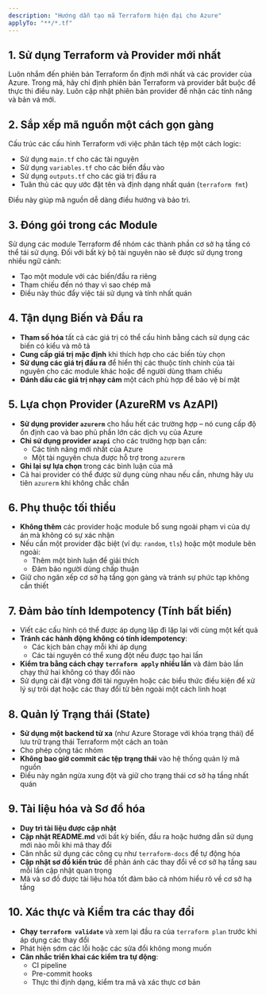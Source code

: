 ```yaml
---
description: "Hướng dẫn tạo mã Terraform hiện đại cho Azure"
applyTo: "**/*.tf"
---
```


## 1. Sử dụng Terraform và Provider mới nhất

Luôn nhắm đến phiên bản Terraform ổn định mới nhất và các provider của Azure. Trong mã, hãy chỉ định phiên bản Terraform và provider bắt buộc để thực thi điều này. Luôn cập nhật phiên bản provider để nhận các tính năng và bản vá mới.

## 2. Sắp xếp mã nguồn một cách gọn gàng

Cấu trúc các cấu hình Terraform với việc phân tách tệp một cách logic:

- Sử dụng `main.tf` cho các tài nguyên
- Sử dụng `variables.tf` cho các biến đầu vào
- Sử dụng `outputs.tf` cho các giá trị đầu ra
- Tuân thủ các quy ước đặt tên và định dạng nhất quán (`terraform fmt`)

Điều này giúp mã nguồn dễ dàng điều hướng và bảo trì.

## 3. Đóng gói trong các Module

Sử dụng các module Terraform để nhóm các thành phần cơ sở hạ tầng có thể tái sử dụng. Đối với bất kỳ bộ tài nguyên nào sẽ được sử dụng trong nhiều ngữ cảnh:

- Tạo một module với các biến/đầu ra riêng
- Tham chiếu đến nó thay vì sao chép mã
- Điều này thúc đẩy việc tái sử dụng và tính nhất quán

## 4. Tận dụng Biến và Đầu ra

- **Tham số hóa** tất cả các giá trị có thể cấu hình bằng cách sử dụng các biến có kiểu và mô tả
- **Cung cấp giá trị mặc định** khi thích hợp cho các biến tùy chọn
- **Sử dụng các giá trị đầu ra** để hiển thị các thuộc tính chính của tài nguyên cho các module khác hoặc để người dùng tham chiếu
- **Đánh dấu các giá trị nhạy cảm** một cách phù hợp để bảo vệ bí mật

## 5. Lựa chọn Provider (AzureRM vs AzAPI)

- **Sử dụng provider `azurerm`** cho hầu hết các trường hợp – nó cung cấp độ ổn định cao và bao phủ phần lớn các dịch vụ của Azure
- **Chỉ sử dụng provider `azapi`** cho các trường hợp bạn cần:
  - Các tính năng mới nhất của Azure
  - Một tài nguyên chưa được hỗ trợ trong `azurerm`
- **Ghi lại sự lựa chọn** trong các bình luận của mã
- Cả hai provider có thể được sử dụng cùng nhau nếu cần, nhưng hãy ưu tiên `azurerm` khi không chắc chắn

## 6. Phụ thuộc tối thiểu

- **Không thêm** các provider hoặc module bổ sung ngoài phạm vi của dự án mà không có sự xác nhận
- Nếu cần một provider đặc biệt (ví dụ: `random`, `tls`) hoặc một module bên ngoài:
  - Thêm một bình luận để giải thích
  - Đảm bảo người dùng chấp thuận
- Giữ cho ngăn xếp cơ sở hạ tầng gọn gàng và tránh sự phức tạp không cần thiết

## 7. Đảm bảo tính Idempotency (Tính bất biến)

- Viết các cấu hình có thể được áp dụng lặp đi lặp lại với cùng một kết quả
- **Tránh các hành động không có tính idempotency**:
  - Các kịch bản chạy mỗi khi áp dụng
  - Các tài nguyên có thể xung đột nếu được tạo hai lần
- **Kiểm tra bằng cách chạy `terraform apply` nhiều lần** và đảm bảo lần chạy thứ hai không có thay đổi nào
- Sử dụng cài đặt vòng đời tài nguyên hoặc các biểu thức điều kiện để xử lý sự trôi dạt hoặc các thay đổi từ bên ngoài một cách linh hoạt

## 8. Quản lý Trạng thái (State)

- **Sử dụng một backend từ xa** (như Azure Storage với khóa trạng thái) để lưu trữ trạng thái Terraform một cách an toàn
- Cho phép cộng tác nhóm
- **Không bao giờ commit các tệp trạng thái** vào hệ thống quản lý mã nguồn
- Điều này ngăn ngừa xung đột và giữ cho trạng thái cơ sở hạ tầng nhất quán

## 9. Tài liệu hóa và Sơ đồ hóa

- **Duy trì tài liệu được cập nhật**
- **Cập nhật README.md** với bất kỳ biến, đầu ra hoặc hướng dẫn sử dụng mới nào mỗi khi mã thay đổi
- Cân nhắc sử dụng các công cụ như `terraform-docs` để tự động hóa
- **Cập nhật sơ đồ kiến trúc** để phản ánh các thay đổi về cơ sở hạ tầng sau mỗi lần cập nhật quan trọng
- Mã và sơ đồ được tài liệu hóa tốt đảm bảo cả nhóm hiểu rõ về cơ sở hạ tầng

## 10. Xác thực và Kiểm tra các thay đổi

- **Chạy `terraform validate`** và xem lại đầu ra của `terraform plan` trước khi áp dụng các thay đổi
- Phát hiện sớm các lỗi hoặc các sửa đổi không mong muốn
- **Cân nhắc triển khai các kiểm tra tự động**:
  - CI pipeline
  - Pre-commit hooks
  - Thực thi định dạng, kiểm tra mã và xác thực cơ bản
